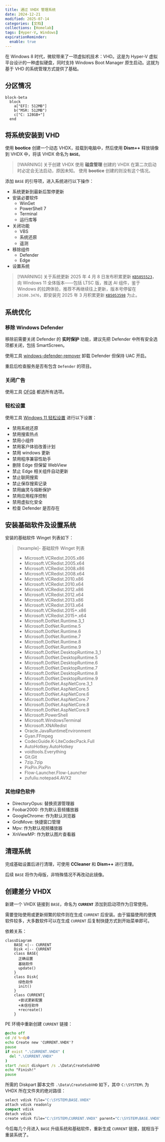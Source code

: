 ```yaml
---
title: 通过 VHDX 管理系统
date: 2024-12-21
modified: 2025-07-14
categories: [文档]
collections: [Homelab]
tags: [Hyper-V, Windows]
expirationReminder:
  enable: true
---
```


在 Windows 8 时代，微软带来了一项虚拟机技术：VHD。这是为 Hyper-V 虚拟平台设计的一种虚拟硬盘，同时支持 Windows Boot Manager 原生启动。这就为基于 VHD 的系统管理方式提供了基础。

<!--more-->

## 分区情况

```mermaid
block-beta
  block
    a["EFI: 512MB"]
    b("MSR: 512MB")
    c["C: 128GB+"]
  end
```

## 将系统安装到 VHD

使用 **bootice** 创建一个动态 VHDX，挂载到电脑中，然后使用 **Dism++** 释放镜像到 VHDX 中，将该 VHDX 命名为 **`BASE`**。

> [!WARNING] 关于创建 VHDX
> 使用 **磁盘管理** 创建的 VHDX 在第二次启动时必定会无法启动，原因未知。
> 使用 **bootice** 创建的则没有这个情况。

添加 `BASE` 的引导项，进入系统进行以下操作：

- 系统更新到最新后暂停更新
- 安装必要软件
  - WinGet
  - PowerShell 7
  - Terminal
  - 运行库等
- 关闭功能
  - VBS
  - 系统还原
  - 遥测
- 移除组件
  - Defender
  - Edge
- 设置系统

> [!WARNING] 关于系统更新
> 2025 年 4 月 8 日发布积累更新 [`KB5055523`](https://www.catalog.update.microsoft.com/Search.aspx?q=KB5055523)，向 Windows 11 全体版本——包括 LTSC 版，推送 AI 组件，鉴于 Windows 的拉跨体验，推荐不再继续往上更新，版本号停留在 `26100.3476`，即安装完 2025 年 3 月积累更新 [`KB5053598`](https://www.catalog.update.microsoft.com/Search.aspx?q=KB5053598) 为止。

## 系统优化

### 移除 Windows Defender

移除前需要关闭 Defender 的 **实时保护** 功能，建议先把 Defender 中所有安全选项都关闭，包括 SmartScreen。

使用工具 [windows-defender-remover](https://github.com/ionuttbara/windows-defender-remover) 卸载 Defender 但保持 UAC 开启。

重启后检查服务是否有包含 `Defender` 的项目。

### 关闭广告

使用工具 [OFGB](https://github.com/xM4ddy/OFGB) 都选所有选项。

### 轻松设置

使用工具 [Windows 11 轻松设置](https://www.bilibili.com/opus/904672369138729017) 进行以下设置：

- 禁用系统还原
- 禁用搜索热点
- 禁用小组件
- 禁用客户体验改善计划
- 禁用 windows 更新
- 禁用程序兼容性助手
- 删除 Edge 但保留 WebView
- 禁止 Edge 相关组件自动更新
- 禁止联网搜索
- 禁止保存搜索记录
- 禁用幽灵与熔断保护
- 禁用应用程序控制
- 禁用虚拟化安全
- 检查 Defender 是否存在


## 安装基础软件及设置系统

安装的基础软件 Winget 列表如下：

> [!example]- 基础软件 Winget 列表
> - Microsoft.VCRedist.2005.x86
> - Microsoft.VCRedist.2005.x64
> - Microsoft.VCRedist.2008.x86
> - Microsoft.VCRedist.2008.x64
> - Microsoft.VCRedist.2010.x86
> - Microsoft.VCRedist.2010.x64
> - Microsoft.VCRedist.2012.x86
> - Microsoft.VCRedist.2012.x64
> - Microsoft.VCRedist.2013.x86
> - Microsoft.VCRedist.2013.x64
> - Microsoft.VCRedist.2015+.x86
> - Microsoft.VCRedist.2015+.x64
> - Microsoft.DotNet.Runtime.3_1
> - Microsoft.DotNet.Runtime.5
> - Microsoft.DotNet.Runtime.6
> - Microsoft.DotNet.Runtime.7
> - Microsoft.DotNet.Runtime.8
> - Microsoft.DotNet.Runtime.9
> - Microsoft.DotNet.DesktopRuntime.3_1
> - Microsoft.DotNet.DesktopRuntime.5
> - Microsoft.DotNet.DesktopRuntime.6
> - Microsoft.DotNet.DesktopRuntime.7
> - Microsoft.DotNet.DesktopRuntime.8
> - Microsoft.DotNet.DesktopRuntime.9
> - Microsoft.DotNet.AspNetCore.3_1
> - Microsoft.DotNet.AspNetCore.5
> - Microsoft.DotNet.AspNetCore.6
> - Microsoft.DotNet.AspNetCore.7
> - Microsoft.DotNet.AspNetCore.8
> - Microsoft.DotNet.AspNetCore.9
> - Microsoft.PowerShell
> - Microsoft.WindowsTerminal
> - Microsoft.XNARedist
> - Oracle.JavaRuntimeEnvironment
> - Gyan.FFmpeg
> - CodecGuide.K-LiteCodecPack.Full
> - AutoHotkey.AutoHotkey
> - voidtools.Everything
> - Git.Git
> - 7zip.7zip
> - PixPin.PixPin
> - Flow-Launcher.Flow-Launcher
> - zufuliu.notepad4.AVX2

### 其他绿色软件

- DirectoryOpus: 替换资源管理器
- Foobar2000: 作为默认音频播放器
- GoogleChrome: 作为默认浏览器
- GridMove: 快捷窗口管理
- Mpv: 作为默认视频播放器
- XnViewMP: 作为默认图片查看器

## 清理系统

完成基础设置后进行清理，可使用 **CCleaner** 和 **Dism++** 进行清理。

后续 `BASE` 将作为母版，非特殊情况不再改动此镜像。

## 创建差分 VHDX

新建一个 VHDX 链接到 `BASE`，命名为 **`CURRENT`** 添加到启动项作为日常使用。

需要登陆使用或更新频繁的软件则在生成 `CURRENT` 后安装。由于猫猫使用的便携软件较多，大多数软件可以在生成 `CURRENT` 后复制快捷方式到开始菜单即可。

依赖关系：

```mermaid
classDiagram
    BASE <|-- CURRENT
    Disk <|-- CURRENT
    class BASE{
      正确设置
      基础软件
      update()
    }
    class Disk{
      绿色软件
      init()
    }
    class CURRENT{
      +尝试更新配置
      +未信任软件
      +recreate()
    }
```

PE 环境中重新创建 `CURRENT` 链接：

```bat
@echo off
cd /d %~dp0
echo Create new 'CURRENT.VHDX'?
pause
if exist ".\CURRENT.VHDX" (
  del ".\CURRENT.VHDX"
)
start /wait diskpart /s .\Data\CreateSubVHD
echo "Finish!"
pause
```

所需的 Diskpart 脚本文件 `.\Data\CreateSubVHD` 如下，其中 `C:\SYSTEM\` 为 VHDX 所在文件夹的绝对路径：

```bat
select vdisk file="C:\SYSTEM\BASE.VHDX"
attach vdisk readonly
compact vdisk
detach vdisk
create vdisk file="C:\SYSTEM\CURRENT.VHDX" parent="C:\SYSTEM\BASE.VHDX"
```

今后每几个月进入 `BASE` 升级系统和基础软件，重新生成 `CURRENT` 链接，就相当于重装系统了。
